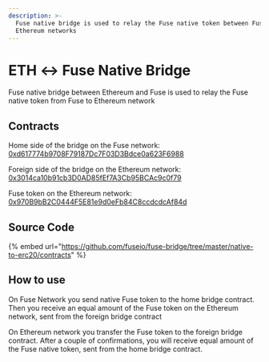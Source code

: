 ```yaml
---
description: >-
  Fuse native bridge is used to relay the Fuse native token between Fuse and
  Ethereum networks
---
```


# ETH ↔ Fuse Native Bridge

Fuse native bridge between Ethereum and Fuse is used to relay the Fuse native token from Fuse to Ethereum network

## Contracts

Home side of the bridge on the Fuse network: [0xd617774b9708F79187Dc7F03D3Bdce0a623F6988](https://explorer.fuse.io/address/0xd617774b9708F79187Dc7F03D3Bdce0a623F6988/transactions)

Foreign side of the bridge on the Ethereum network: [0x3014ca10b91cb3D0AD85fEf7A3Cb95BCAc9c0f79](https://explorer.fuse.io/address/0x3014ca10b91cb3D0AD85fEf7A3Cb95BCAc9c0f79/transactions)

Fuse token on the Ethereum network: [0x970B9bB2C0444F5E81e9d0eFb84C8ccdcdcAf84d](https://etherscan.io/token/0x970b9bb2c0444f5e81e9d0efb84c8ccdcdcaf84d)

## Source Code

{% embed url="https://github.com/fuseio/fuse-bridge/tree/master/native-to-erc20/contracts" %}

## How to use

On Fuse Network you send native Fuse token to the home bridge contract. Then you receive an equal amount of the Fuse token on the Ethereum network, sent from the foreign bridge contract

On Ethereum network you transfer the Fuse token to the foreign bridge contract. After a couple of confirmations, you will receive equal amount of the Fuse native token, sent from the home bridge contract.

#### 

